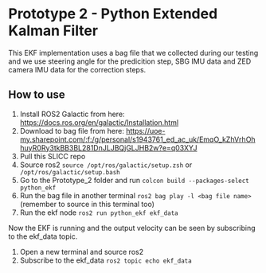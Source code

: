 # Prototype 2 - Python Extended Kalman Filter
This EKF implementation uses a bag file that we collected during our testing and we use steering angle for the predicition step, SBG IMU data and ZED camera IMU data for the correction steps.

## How to use
1. Install ROS2 Galactic from here: https://docs.ros.org/en/galactic/Installation.html
2. Download to bag file from here: https://uoe-my.sharepoint.com/:f:/g/personal/s1943761_ed_ac_uk/EmqO_kZhVrhOhhuyR0Ry3tkBB3BL281DnJLJBQjGLJHB2w?e=q03XYJ
3. Pull this SLICC repo
4. Source ros2 `source /opt/ros/galactic/setup.zsh` or ` /opt/ros/galactic/setup.bash`
5. Go to the Prototype_2 folder and run `colcon build --packages-select python_ekf` 
7. Run the bag file in another terminal `ros2 bag play -l <bag file name>` (remember to source in this terminal too)
8. Run the ekf node `ros2 run python_ekf ekf_data`

Now the EKF is running and the output velocity can be seen by subscribing to the ekf_data topic.
1. Open a new terminal and source ros2
2. Subscribe to the ekf_data `ros2 topic echo ekf_data`
